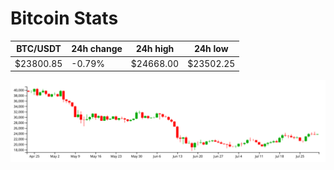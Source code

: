 # Bitcoin Stats

BTC/USDT|24h change|24h high|24h low|
|---|---|---|---|
|$23800.85|-0.79%|$24668.00|$23502.25|

<img src="./chart.svg">
